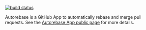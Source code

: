 [![build status](https://img.shields.io/circleci/project/github/tibdex/autorebase.svg)](https://circleci.com/gh/tibdex/autorebase)

Autorebase is a GitHub App to automatically rebase and merge pull requests. See the [Autorebase App public page](https://github.com/apps/autorebase) for more details.

